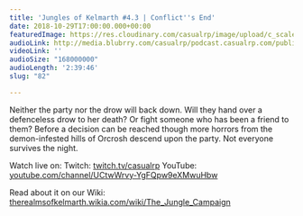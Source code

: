 ```yaml
---
title: 'Jungles of Kelmarth #4.3 | Conflict''s End'
date: 2018-10-29T17:00:00.000+00:00
featuredImage: https://res.cloudinary.com/casualrp/image/upload/c_scale,f_auto,w_1600/chapter4/IMG_2702
audioLink: http://media.blubrry.com/casualrp/podcast.casualrp.com/public/Chapter%204%20Ep.%203%20_%20Conflicts%20End.mp3
videoLink: ''
audioSize: "168000000"
audioLength: '2:39:46'
slug: "82"

---
```

Neither the party nor the drow will back down. Will they hand over a defenceless drow to her death? Or fight someone who has been a friend to them? Before a decision can be reached though more horrors from the demon-infested hills of Orcrosh descend upon the party. Not everyone survives the night.

Watch live on:
Twitch: [twitch.tv/casualrp](https://www.twitch.tv/casualrp)
YouTube: [youtube.com/channel/UCtwWrvy-YgFQpw9eXMwuHbw](https://www.youtube.com/channel/UCtwWrvy-YgFQpw9eXMwuHbw)

Read about it on our Wiki: [therealmsofkelmarth.wikia.com/wiki/The_Jungle_Campaign](http://therealmsofkelmarth.wikia.com/wiki/The_Jungle_Campaign)